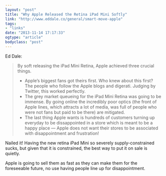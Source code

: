 ```yaml
---
layout: "post"
title: "Why Apple Released the Retina iPad Mini Softly"
link: "http://www.eddale.co/general/smart-move-apple"
tags: 
- "links"
date: "2013-11-14 17:17:33"
ogtype: "article"
bodyclass: "post"
---
```


Ed Dale:

> By soft releasing the iPad Mini Retina, Apple achieved three crucial things.
> 
> - Apple’s biggest fans got theirs first. Who knew about this first? The people who follow the Apple blogs and digerati. Judging by Twitter, this worked perfectly.
> - The grey market queueing for the iPad Mini Retina was going to be immense. By going online the incredibly poor optics (the front of Apple lines, which attracts a lot of media, was full of people who were not fans but paid to be there) are mitigated.
> - The last thing Apple wants is hundreds of customers turning up everyday to be dissappointed in a store which is meant to be a happy place — Apple does not want their stores to be associated with disappointment and frustration!

Nailed it! Having the new retina iPad Mini so severely supply-constrained sucks, but given that it is constrained, the best way to put it on sale is quietly.

Apple is going to sell them as fast as they can make them for the foreseeable future, no use having people line up for disappointment.